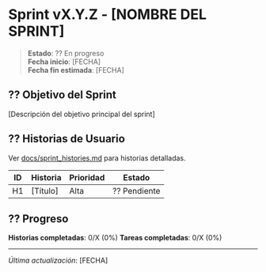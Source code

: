 ﻿# Sprint vX.Y.Z - [NOMBRE DEL SPRINT]

> **Estado**: ?? En progreso  
> **Fecha inicio**: [FECHA]  
> **Fecha fin estimada**: [FECHA]

## ?? Objetivo del Sprint

[Descripción del objetivo principal del sprint]

## ?? Historias de Usuario

Ver [docs/sprint_histories.md](sprint_histories.md) para historias detalladas.

| ID | Historia | Prioridad | Estado |
|----|----------|-----------|--------|
| H1 | [Título] | Alta | ?? Pendiente |

## ?? Progreso

**Historias completadas**: 0/X (0%)
**Tareas completadas**: 0/X (0%)

---

*Última actualización*: [FECHA]
